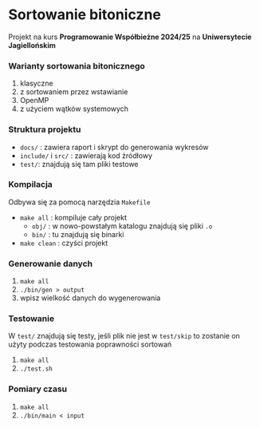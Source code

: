 # Sortowanie bitoniczne
Projekt na kurs **Programowanie Współbieżne 2024/25** na **Uniwersytecie Jagiellońskim**
### Warianty sortowania bitonicznego
1. klasyczne
2. z sortowaniem przez wstawianie
3. OpenMP
4. z użyciem wątków systemowych
### Struktura projektu
- `docs/` : zawiera raport i skrypt do generowania wykresów 
- `include/` i `src/` : zawierają kod źródłowy 
- `test/`: znajdują się tam pliki testowe
### Kompilacja
Odbywa się za pomocą narzędzia `Makefile` 
- `make all` : kompiluje cały projekt
  - `obj/` : w nowo-powstałym katalogu znajdują się pliki `.o`
  - `bin/` : tu znajdują się binarki
- `make clean` : czyści projekt

### Generowanie danych
1. `make all`
2. `./bin/gen > output`
3. wpisz wielkość danych do wygenerowania

### Testowanie
W `test/` znajdują się testy, jeśli plik nie jest w `test/skip` to zostanie on użyty podczas testowania poprawności sortowań
1. `make all`
2. `./test.sh`

### Pomiary czasu
1. `make all`
2. `./bin/main < input`
